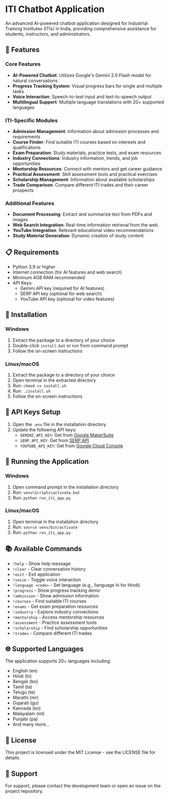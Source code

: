 # ITI Chatbot Application

An advanced AI-powered chatbot application designed for Industrial Training Institutes (ITIs) in India, providing comprehensive assistance for students, instructors, and administrators.

## 🚀 Features

### Core Features
- **AI-Powered Chatbot**: Utilizes Google's Gemini 2.0 Flash model for natural conversations
- **Progress Tracking System**: Visual progress bars for single and multiple tasks
- **Voice Interaction**: Speech-to-text input and text-to-speech output
- **Multilingual Support**: Multiple language translations with 20+ supported languages

### ITI-Specific Modules
- **Admission Management**: Information about admission processes and requirements
- **Course Finder**: Find suitable ITI courses based on interests and qualifications
- **Exam Preparation**: Study materials, practice tests, and exam resources
- **Industry Connections**: Industry information, trends, and job opportunities
- **Mentorship Resources**: Connect with mentors and get career guidance
- **Practical Assessment**: Skill assessment tools and practical exercises
- **Scholarship Management**: Information about available scholarships
- **Trade Comparison**: Compare different ITI trades and their career prospects

### Additional Features
- **Document Processing**: Extract and summarize text from PDFs and images
- **Web Search Integration**: Real-time information retrieval from the web
- **YouTube Integration**: Relevant educational video recommendations
- **Study Material Generation**: Dynamic creation of study content

## 📋 Requirements

- Python 3.9 or higher
- Internet connection (for AI features and web search)
- Minimum 4GB RAM recommended
- API Keys:
  - Gemini API key (required for AI features)
  - SERP API key (optional for web search)
  - YouTube API key (optional for video features)

## 🔧 Installation

### Windows
1. Extract the package to a directory of your choice
2. Double-click `install.bat` or run from command prompt
3. Follow the on-screen instructions

### Linux/macOS
1. Extract the package to a directory of your choice
2. Open terminal in the extracted directory
3. Run: `chmod +x install.sh`
4. Run: `./install.sh`
5. Follow the on-screen instructions

## 🔑 API Keys Setup

1. Open the `.env` file in the installation directory
2. Update the following API keys:
   - `GEMINI_API_KEY`: Get from [Google MakerSuite](https://makersuite.google.com/)
   - `SERP_API_KEY`: Get from [SERP API](https://serpapi.com/)
   - `YOUTUBE_API_KEY`: Get from [Google Cloud Console](https://console.cloud.google.com/)

## 🚀 Running the Application

### Windows
1. Open command prompt in the installation directory
2. Run: `venv\Scripts\activate.bat`
3. Run: `python run_iti_app.py`

### Linux/macOS
1. Open terminal in the installation directory
2. Run: `source venv/bin/activate`
3. Run: `python run_iti_app.py`

## 📚 Available Commands

- `!help` - Show help message
- `!clear` - Clear conversation history
- `!exit` - Exit application
- `!voice` - Toggle voice interaction
- `!language <code>` - Set language (e.g., !language hi for Hindi)
- `!progress` - Show progress tracking demo
- `!admission` - Show admission information
- `!courses` - Find suitable ITI courses
- `!exams` - Get exam preparation resources
- `!industry` - Explore industry connections
- `!mentorship` - Access mentorship resources
- `!assessment` - Practice assessment tools
- `!scholarship` - Find scholarship opportunities
- `!trades` - Compare different ITI trades

## 🌐 Supported Languages

The application supports 20+ languages including:
- English (en)
- Hindi (hi)
- Bengali (bn)
- Tamil (ta)
- Telugu (te)
- Marathi (mr)
- Gujarati (gu)
- Kannada (kn)
- Malayalam (ml)
- Punjabi (pa)
- And many more...

## 📝 License

This project is licensed under the MIT License - see the LICENSE file for details.

## 🤝 Support

For support, please contact the development team or open an issue on the project repository. 